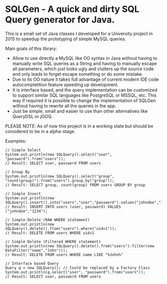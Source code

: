 # SQLGen - A quick and dirty SQL Query generator for Java.

This is a small set of Java classes I developed for a University project in 2015 to speedup the prototyping of simple MySQL queries.

Main goals of this library:
- Allow to use directly a MySQL like OO syntax in Java without having to manually write SQL queries as a String and having to manually escape all parameters, which just looks ugly and clutters up the source code and only leads to forget escape something or do some mistake.
- Due to its OO nature it takes full advantage of current modern IDE code autocompletition feature speeding up development.
- It is interface based, and the query implementation can be customized to support similar SQL languages like PostgreSQL or MSSQL, etc. This way if required it is possible to change the implementation of SQLGen without having to rewrite all the queries in the app.
- Just be simple, small and easier to use than other alternatives like QueryDSL or jOOQ.

PLEASE NOTE: As of now this project is in a working state but should be considered to be in a alpha-stage. 

Examples:

	// Simple Select
	System.out.println(new SQLQuery().select("user", "password").from("users"));
	// Result: SELECT user, password FROM users

	// Group By
	System.out.println(new SQLQuery().select("group", "count(group)").from("users").group_by("group"));
	// Result: SELECT group, count(group) FROM users GROUP BY group
	
	// Simple Insert
	System.out.println(new SQLQuery().insert().into("users","user","password").values("johndoe","1234"));
	// Result: INSERT INTO users (user, password) VALUES ("johndoe","1234");
	
	// Simple Delete (RAW WHERE statement)
	System.out.println(new SQLQuery().delete().from("users").where("uid=1"));
	// Result: DELETE FROM users WHERE uid=1
	
	// Simple Delete (Filtered WHERE statement)
	System.out.println(new SQLQuery().delete().from("users").filter(new DataFilter("name","John")));
	// Result: DELETE FROM users WHERE name LIKE "%John%"
	
	// Interface based Query
	Query q = new SQLQuery(); // Could be replaced by a Factory Class
	System.out.println(q.select("user", "password").from("users"));
	// Result: SELECT user, password FROM users
		